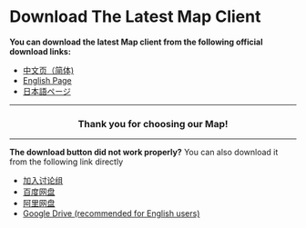 # Download The Latest Map Client

**You can download the latest Map client from the following official download links:** 

  - [中文页（简体)](https://yuanshen.site/docs/download-client.html)
  - [English Page](https://yuanshen.site/docs/en/download-client.html)
  - [日本語ページ](https://yuanshen.site/docs/ja/download-client.html)
---
<div align="center"><h3>
Thank you for choosing our Map!
</h3></div>

---

**The download button did not work properly?**
You can also download it from the following link directly
  - [加入讨论组](https://yuanshen.site/docs/communication-group.html)
  - [百度网盘](https://pan.baidu.com/s/1t_FRadAiGHGxw1YvvWt0bg)
  - [阿里网盘](https://download.yuanshen.site/%E7%A9%BA%E8%8D%A7%E9%85%92%E9%A6%86%E5%9C%B0%E5%9B%BE%E5%AE%A2%E6%88%B7%E7%AB%AF/%E5%85%8D%E5%AE%89%E8%A3%851.12.1%EF%BC%88%E7%9B%B4%E6%8E%A5%E4%B8%8B%E8%BD%BD%E8%BF%99%E4%B8%AA%E6%96%87%E4%BB%B6%E5%A4%B9%EF%BC%89)
  - [Google Drive (recommended for English users)](https://drive.google.com/drive/folders/1ade5zOu14oMIJlwaJd0qf-S_xdH9pkSa?usp=sharing)


